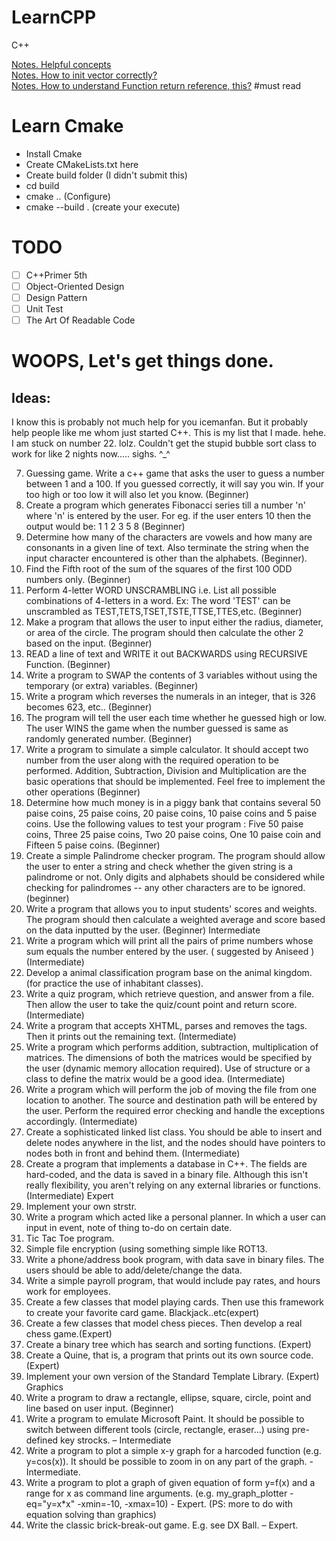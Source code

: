 # LearnCPP
C++

 [Notes. Helpful concepts](Notes/collections.md)  
 [Notes. How to init vector correctly?](Notes/valuable_concepts/init_vector.md)  
 [Notes. How to understand Function return reference, this?](Notes/valuable_concepts/this.md)  #must read

# Learn Cmake
- Install Cmake
- Create CMakeLists.txt here
- Create build folder (I didn't submit this)
- cd build
- cmake .. (Configure)
- cmake --build . (create your execute)

# TODO 
- [ ] C++Primer 5th
- [ ] Object-Oriented Design
- [ ] Design Pattern
- [ ] Unit Test
- [ ] The Art Of Readable Code

# WOOPS, Let's get things done.


## Ideas:
I know this is probably not much help for you icemanfan. But it probably help people like me whom just started C++. This is my list that I made. hehe. I am stuck on number 22. lolz. Couldn't get the stupid bubble sort class to work for like 2 nights now..... sighs. ^_^


7. Guessing game. Write a c++ game that asks the user to guess a number between 1 and a 100. If you guessed correctly, it will say you win. If your too high or too low it will also let you know. (Beginner)
8. Create a program which generates Fibonacci series till a number 'n' where 'n' is entered by the user. For eg. if the user enters 10 then the output would be: 1 1 2 3 5 8 (Beginner)
9. Determine how many of the characters are vowels and how many are consonants in a given line of text. Also terminate the string when the input character encountered is other than the alphabets. (Beginner).
10. Find the Fifth root of the sum of the squares of the first 100 ODD numbers only. (Beginner)
11. Perform 4-letter WORD UNSCRAMBLING i.e. List all possible combinations of 4-letters in a word. Ex: The word 'TEST' can be unscrambled as TEST,TETS,TSET,TSTE,TTSE,TTES,etc. (Beginner)
12. Make a program that allows the user to input either the radius, diameter, or area of the circle. The program should then calculate the other 2 based on the input. (Beginner)
13. READ a line of text and WRITE it out BACKWARDS using RECURSIVE Function. (Beginner)
14. Write a program to SWAP the contents of 3 variables without using the temporary (or extra) variables. (Beginner)
15. Write a program which reverses the numerals in an integer, that is 326 becomes 623, etc.. (Beginner)
16. The program will tell the user each time whether he guessed high or low. The user WINS the game when the number guessed is same as randomly generated number. (Beginner)
17. Write a program to simulate a simple calculator. It should accept two number from the user along with the required operation to be performed. Addition, Subtraction, Division and Multiplication are the basic operations that should be implemented. Feel free to implement the other operations (Beginner)
18. Determine how much money is in a piggy bank that contains several 50 paise coins, 25 paise coins, 20 paise coins, 10 paise coins and 5 paise coins. Use the following values to test your program : Five 50 paise coins, Three 25 paise coins, Two 20 paise coins, One 10 paise coin and Fifteen 5 paise coins. (Beginner)
19. Create a simple Palindrome checker program. The program should allow the user to enter a string and check whether the given string is a palindrome or not. Only digits and alphabets should be considered while checking for palindromes -- any other characters are to be ignored. (beginner)
20. Write a program that allows you to input students' scores and weights. The program should then calculate a weighted average and score based on the data inputted by the user. (Beginner)
Intermediate
21. Write a program which will print all the pairs of prime numbers whose sum equals the number entered by the user. ( suggested by Aniseed ) (Intermediate)
22. Develop a animal classification program base on the animal kingdom. (for practice the use of inhabitant classes).
23. Write a quiz program, which retrieve question, and answer from a file. Then allow the user to take the quiz/count point and return score. (Intermediate)
24. Write a program that accepts XHTML, parses and removes the tags. Then it prints out the remaining text. (Intermediate)
25. Write a program which performs addition, subtraction, multiplication of matrices. The dimensions of both the matrices would be specified by the user (dynamic memory allocation required). Use of structure or a class to define the matrix would be a good idea. (Intermediate)
26. Write a program which will perform the job of moving the file from one location to another. The source and destination path will be entered by the user. Perform the required error checking and handle the exceptions accordingly. (Intermediate)
27. Create a sophisticated linked list class. You should be able to insert and delete nodes anywhere in the list, and the nodes should have pointers to nodes both in front and behind them. (Intermediate)
28. Create a program that implements a database in C++. The fields are hard-coded, and the data is saved in a binary file. Although this isn't really flexibility, you aren't relying on any external libraries or functions. (Intermediate)
Expert
1. Implement your own strstr.
2. Write a program which acted like a personal planner. In which a user can input in event, note of thing to-do on certain date.
3. Tic Tac Toe program.
4. Simple file encryption (using something simple like ROT13.
5. Write a phone/address book program, with data save in binary files. The users should be able to add/delete/change the data.
6. Write a simple payroll program, that would include pay rates, and hours work for employees.
7. Create a few classes that model playing cards. Then use this framework to create your favorite card game. Blackjack..etc(expert)
8. Create a few classes that model chess pieces. Then develop a real chess game.(Expert)
9. Create a binary tree which has search and sorting functions. (Expert)
10. Create a Quine, that is, a program that prints out its own source code. (Expert)
11. Implement your own version of the Standard Template Library. (Expert)
Graphics
1. Write a program to draw a rectangle, ellipse, square, circle, point and line based on user input. (Beginner)
2. Write a program to emulate Microsoft Paint. It should be possible to switch between different tools (circle, rectangle, eraser...) using pre-defined key strocks. – Intermediate
3. Write a program to plot a simple x-y graph for a harcoded function (e.g. y=cos(x)). It should be possible to zoom in on any part of the graph. - Intermediate.
4. Write a program to plot a graph of given equation of form y=f(x) and a range for x as command line arguments. (e.g. my_graph_plotter -eq="y=x*x" -xmin=-10, -xmax=10) - Expert. (PS: more to do with equation solving than graphics)
5. Write the classic brick-break-out game. E.g. see DX Ball. – Expert.
